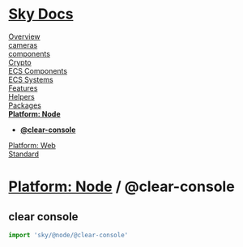 <!--- This @clear-console was auto-generated using "npx sky readme" --> 

# [Sky Docs](/README.md)

[Overview](..%2F..%2Fdocs%2Foverview%2FOverview.md)   
[cameras](..%2F..%2Fcameras%2Fcameras.md)   
[components](..%2F..%2Fcomponents%2Fcomponents.md)   
[Crypto](..%2F..%2Fcrypto%2FCrypto.md)   
[ECS Components](..%2F..%2Fecs-components%2FECS%20Components.md)   
[ECS Systems](..%2F..%2Fecs-systems%2FECS%20Systems.md)   
[Features](..%2F..%2Ffeatures%2FFeatures.md)   
[Helpers](..%2F..%2Fhelpers%2FHelpers.md)   
[Packages](..%2F..%2F%40pkgs%2FPackages.md)   
**[Platform: Node](..%2F..%2F%40node%2FPlatform%3A%20Node.md)**   
* **[@clear-console](..%2F..%2F%40node%2F%40clear-console%2F%40clear-console.md)**
  
[Platform: Web](..%2F..%2F%40web%2FPlatform%3A%20Web.md)   
[Standard](..%2F..%2Fstandard%2FStandard.md)   

# [Platform: Node](..%2F..%2F%40node%2FPlatform%3A%20Node.md) / @clear-console

## clear console

```typescript
import 'sky/@node/@clear-console'

```